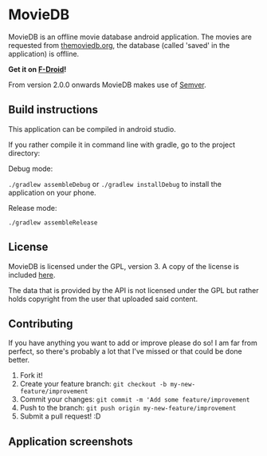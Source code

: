# MovieDB

MovieDB is an offline movie database android application. The movies are requested from [themoviedb.org](https://www.themoviedb.org), the database (called 'saved' in the application) is offline.


**Get it on [F-Droid](https://f-droid.org/repository/browse/?fdid=org.notabug.lifeuser.moviedb)!**


From version 2.0.0 onwards MovieDB makes use of [Semver](https://semver.org).

## Build instructions

This application can be compiled in android studio.

If you rather compile it in command line with gradle, go to the project directory:

Debug mode:

`./gradlew assembleDebug` or `./gradlew installDebug` to install the application on your phone.

Release mode:

`./gradlew assembleRelease`

## License

MovieDB is licensed under the GPL, version 3. A copy of the license is included [here](https://notabug.org/lifeuser/MovieDB/src/master/LICENSE).

The data that is provided by the API is not licensed under the GPL but rather holds copyright from the user that uploaded said content.

## Contributing

If you have anything you want to add or improve please do so!
I am far from perfect, so there's probably a lot that I've missed or that could be done better.

1. Fork it!
2. Create your feature branch: `git checkout -b my-new-feature/improvement`
3. Commit your changes: `git commit -m 'Add some feature/improvement`
4. Push to the branch: `git push origin my-new-feature/improvement`
5. Submit a pull request! :D

## Application screenshots
